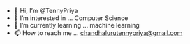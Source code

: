 - 👋 Hi, I’m @TennyPriya
- 👀 I’m interested in ... Computer Science
- 🌱 I’m currently learning ... machine learning
- 📫 How to reach me ... chandhalurutennypriya@gmail.com

<!---
TennyPriya/TennyPriya is a ✨ special ✨ repository because its `README.md` (this file) appears on your GitHub profile.
You can click the Preview link to take a look at your changes.
--->
